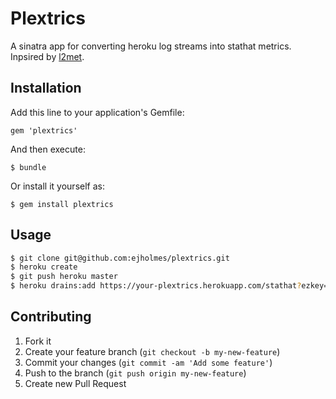 # Plextrics

A sinatra app for converting heroku log streams into stathat metrics. Inpsired
by [l2met](https://github.com/ryandotsmith/l2met).

## Installation

Add this line to your application's Gemfile:

    gem 'plextrics'

And then execute:

    $ bundle

Or install it yourself as:

    $ gem install plextrics

## Usage

```bash
$ git clone git@github.com:ejholmes/plextrics.git
$ heroku create
$ git push heroku master
$ heroku drains:add https://your-plextrics.herokuapp.com/stathat?ezkey=<your ezkey> -a someapp
```

## Contributing

1. Fork it
2. Create your feature branch (`git checkout -b my-new-feature`)
3. Commit your changes (`git commit -am 'Add some feature'`)
4. Push to the branch (`git push origin my-new-feature`)
5. Create new Pull Request
